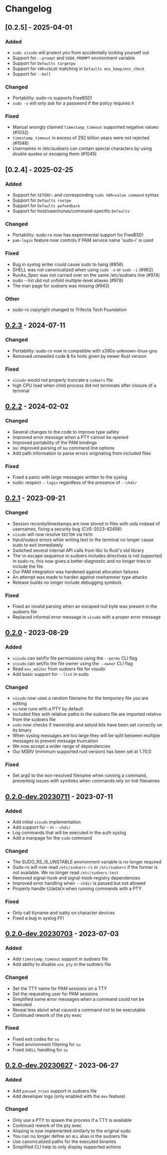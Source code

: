 # Changelog

## [0.2.5] - 2025-04-01

### Added
- `sudo visudo` will protect you from accidentally locking yourself out
- Support for `--prompt` and `SUDO_PROMPT` environment variable
- Support for `Defaults targetpw`
- Support for `VAR=VALUE` matching in `Defaults env_keep/env_check`
- Support for `--bell`

### Changed
- Portability: sudo-rs supports FreeBSD!
- `sudo -v` will only ask for a password if the policy requires it

### Fixed
- Manual wrongly claimed `timestamp_timeout` supported negative values (#1032)
- `timestamp_timeout` in excess of 292 billion years were not rejected (#1048)
- Usernames in /etc/sudoers can contain special characters by using double
  quotes or escaping them (#1045)

## [0.2.4] - 2025-02-25

### Added
- Support for `SETENV:` and corresponding `sudo VAR=value command` syntax
- Support for `Defaults rootpw`
- Support for `Defaults pwfeedback`
- Support for host/user/runas/command-specific `Defaults`

### Changed
- Portability: sudo-rs now has experimental support for FreeBSD!
- `pam-login` feature now controls if PAM service name 'sudo-i' is used

### Fixed
- Bug in syslog writer could cause sudo to hang (#856)
- SHELL was not canonicalized when using `sudo -s` or `sudo -i` (#962)
- RunAs_Spec was not carried over on the same /etc/sudoers line (#974)
- sudo --list did not unfold multiple-level aliases (#978)
- The man page for sudoers was missing (#943)

### Other
- sudo-rs copyright changed to Trifecta Tech Foundation

## [0.2.3] - 2024-07-11

### Changed
- Portability: sudo-rs now is compatible with s390x-unknown-linux-gnu
- Removed unneeded code & fix hints given by newer Rust version

### Fixed
- `visudo` would not properly truncate a `sudoers` file
- high CPU load when child process did not terminate after closure of a terminal

## [0.2.2] - 2024-02-02

### Changed
- Several changes to the code to improve type safety
- Improved error message when a PTY cannot be opened
- Improved portability of the PAM bindings
- su: improved parsing of su command line options
- Add path information to parse errors originating from included files

### Fixed
- Fixed a panic with large messages written to the syslog
- sudo: respect `--login` regardless of the presence of `--chdir`

## [0.2.1] - 2023-09-21

### Changed
- Session records/timestamps are now stored in files with uids instead of
  usernames, fixing a security bug (CVE-2023-42456)
- `visudo` will now resolve `EDITOR` via `PATH`
- Input/output errors while writing text to the terminal no longer cause sudo to
  exit immediately
- Switched several internal API calls from libc to Rust's std library
- The `%h` escape sequence in sudoers includes directives is not supported in
  sudo-rs, this now gives a better diagnostic and no longer tries to include the
  file
- Our PAM integration was hardened against allocation failures
- An attempt was made to harden against rowhammer type attacks
- Release builds no longer include debugging symbols

### Fixed
- Fixed an invalid parsing when an escaped null byte was present in the sudoers
  file
- Replaced informal error message in `visudo` with a proper error message


## [0.2.0] - 2023-08-29

### Added
- `visudo` can set/fix file permissions using the `--perms` CLI flag
- `visudo` can set/fix the file owner using the `--owner` CLI flag
- Read `env_editor` from sudoers file for visudo
- Add basic support for `--list` in sudo

### Changed
- `visudo` now uses a random filename for the temporary file you are editing
- `su` now runs with a PTY by default
- Included files with relative paths in the sudoers file are imported relative
  from the sudoers file
- `sudo` now checks if ownership and setuid bits have been set correctly on
  its binary
- When syslog messages are too large they will be split between multiple
  messages to prevent message truncation
- We now accept a wider range of dependencies
- Our MSRV (minimum supported rust version) has been set at 1.70.0

### Fixed
- Set arg0 to the non-resolved filename when running a command, preventing
  issues with symlinks when commands rely on link filenames

## [0.2.0-dev.20230711] - 2023-07-11

### Added
- Add initial `visudo` implementation
- Add support for `~` in `--chdir`
- Log commands that will be executed in the auth syslog
- Add a manpage for the `sudo` command

### Changed
- The SUDO_RS_IS_UNSTABLE environment variable is no longer required
- Sudo-rs will now read `/etc/sudoers-rs` or `/etc/sudoers` if the former is
  not available. We no longer read `/etc/sudoers.test`
- Removed signal-hook and signal-hook-registry dependencies
- Improved error handling when `--chdir` is passed but not allowed
- Properly handle `SIGWINCH` when running commands with a PTY

### Fixed
- Only call ttyname and isatty on character devices
- Fixed a bug in syslog FFI

## [0.2.0-dev.20230703] - 2023-07-03

### Added
- Add `timestamp_timeout` support in sudoers file
- Add ability to disable `use_pty` in the sudoers file

### Changed
- Set the TTY name for PAM sessions on a TTY
- Set the requesting user for PAM sessions
- Simplified some error messages when a command could not be executed
- Reveal less about what caused a command not to be executable
- Continued rework of the pty exec

### Fixed
- Fixed exit codes for `su`
- Fixed environment filtering for `su`
- Fixed `SHELL` handling for `su`

## [0.2.0-dev.20230627] - 2023-06-27

### Added
- Add `passwd_tries` support in sudoers file
- Add developer logs (only enabled with the `dev` feature)

### Changed
- Only use a PTY to spawn the process if a TTY is available
- Continued rework of the pty exec
- Aliasing is now implemented similarly to the original sudo
- You can no longer define an `ALL` alias in the sudoers file
- Use canonicalized paths for the executed binaries
- Simplified CLI help to only display supported actions

[0.2.3]: https://github.com/trifectatechfoundation/sudo-rs/compare/v0.2.2...v0.2.3
[0.2.2]: https://github.com/trifectatechfoundation/sudo-rs/compare/v0.2.1...v0.2.2
[0.2.1]: https://github.com/trifectatechfoundation/sudo-rs/compare/v0.2.0...v0.2.1
[0.2.0]: https://github.com/trifectatechfoundation/sudo-rs/compare/v0.2.0-dev.20230711...v0.2.0
[0.2.0-dev.20230711]: https://github.com/trifectatechfoundation/sudo-rs/compare/v0.2.0-dev.20230703...v0.2.0-dev.20230711
[0.2.0-dev.20230703]: https://github.com/trifectatechfoundation/sudo-rs/compare/v0.2.0-dev.20230627...v0.2.0-dev.20230703
[0.2.0-dev.20230627]: https://github.com/trifectatechfoundation/sudo-rs/compare/v0.1.0-dev.20230620...v0.2.0-dev.20230627
